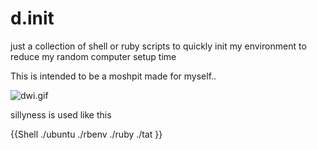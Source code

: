 # d.init #

just a collection of shell or ruby scripts to quickly init my environment
to reduce my random computer setup time

This is intended to be a moshpit made for myself.. 

![dwi.gif](http://media2.giphy.com/media/TidtDukYTD0lO/original.gif)

sillyness is used like this

{{Shell
./ubuntu
./rbenv
./ruby
./tat
}}
